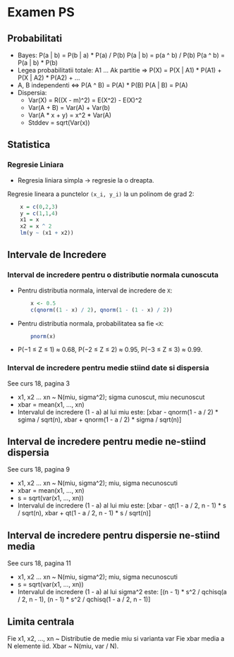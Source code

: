 # Examen PS

## Probabilitati

* Bayes: P(a | b) = P(b | a) * P(a) / P(b)
         P(a | b) = p(a ^ b) / P(b)
         P(a ^ b) = P(a | b) * P(b)
* Legea probabilitatii totale:
    A1 ... Ak partitie =>
        P(X) = P(X | A1) * P(A1) + P(X | A2) * P(A2) + ...
* A, B independenti <=> P(A ^ B) = P(A) * P(B)
                        P(A | B) = P(A)
* Dispersia:
    * Var(X) = R((X - m)^2) = E(X^2) - E(X)^2
    * Var(A + B) = Var(A) + Var(b)
    * Var(A * x + y) = x^2 * Var(A)
    * Stddev = sqrt(Var(x))

## Statistica

### Regresie Liniara

* Regresia liniara simpla -> regresie la o dreapta. 

Regresie lineara a punctelor `(x_i, y_i)` la un polinom de grad 2:
```R
    x = c(0,2,3)
    y = c(1,1,4)
    x1 = x
    x2 = x ^ 2
    lm(y ~ (x1 + x2))
```

## Intervale de Incredere

### Interval de incredere pentru o distributie normala cunoscuta

* Pentru distributia normala, interval de incredere de `X`:
    ```R    
        x <- 0.5
        c(qnorm((1 - x) / 2), qnorm(1 - (1 - x) / 2))
    ```
* Pentru distributia normala, probabilitatea sa fie `<X`:
    ```R        
        pnorm(x)
    ```
* P(−1 ≤ Z ≤ 1) ≈ 0.68, P(−2 ≤ Z ≤ 2) ≈ 0.95, P(−3 ≤ Z ≤ 3) ≈ 0.99.

### Interval de incredere pentru medie stiind date si dispersia
See curs 18, pagina 3 
* x1, x2 ... xn ~ N(miu, sigma^2); sigma cunoscut, miu necunoscut
* xbar = mean(x1, ..., xn)
* Intervalul de incredere (1 - a) al lui miu este:
    [xbar - qnorm(1 - a / 2) * sgima / sqrt(n), xbar + qnorm(1 - a / 2) * sigma / sqrt(n)]

## Interval de incredere pentru medie ne-stiind dispersia
See curs 18, pagina 9
* x1, x2 ... xn ~ N(miu, sigma^2); miu, sigma necunoscuti
* xbar = mean(x1, ..., xn)
* s = sqrt(var(x1, ..., xn))
* Intervalul de incredere (1 - a) al lui miu este:
    [xbar - qt(1 - a / 2, n - 1) * s / sqrt(n), xbar + qt(1 - a / 2, n - 1) * s / sqrt(n)]

## Interval de incredere pentru dispersie ne-stiind media
See curs 18, pagina 11
* x1, x2 ... xn ~ N(miu, sigma^2); miu, sigma necunoscuti
* s = sqrt(var(x1, ..., xn))
* Intervalul de incredere (1 - a) al lui sigma^2 este:
    [(n - 1) * s^2 / qchisq(a / 2, n - 1), (n - 1) * s^2 / qchisq(1 - a / 2, n - 1)]


## Limita centrala
Fie x1, x2, ..., xn ~ Distributie de medie miu si varianta var
Fie xbar media a N elemente iid.
Xbar ~ N(miu, var / N).
